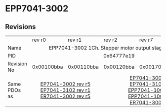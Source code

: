 # EPP7041-3002

## Revisions
<table>
<tr>
<td></td>
<td>rev r0</td>
<td>rev r1</td>
<td>rev r2</td>
<td>rev r7</td>
<td>rev r8</td>
</tr>
<tr>
<td>Name</td>
<td colspan=5 align="center">EPP7041-3002 1Ch. Stepper motor output stage (50V, 5A)</td>
</tr>
<tr>
<td>PID</td>
<td colspan=5 align="center">0x64777e19</td>
</tr>
<tr>
<td>Revision No</td>
<td>0x00100bba</td>
<td>0x00110bba</td>
<td>0x00120bba</td>
<td>0x00170bba</td>
<td>0x00180bba</td>
</tr>
<tr>
<td>Same PDOs as</td>
<td colspan=2 align="center"><a href="EP7041-3002.md">EP7041-3002 rev r5</a><br/><a href="EP7041-3102.md">EP7041-3102 rev r1</a><br/><a href="ER7041-3002.md">ER7041-3002 rev r5</a></td>
<td colspan=3 align="center"><a href="EP7041-3002.md">EP7041-3002 rev r6</a><br/><a href="EP7041-3102.md">EP7041-3102 rev r6</a><br/><a href="EPP7041-1002.md">EPP7041-1002 rev r7</a><br/><a href="EPP7041-1002.md">EPP7041-1002 rev r8</a><br/><a href="ER7041-3002.md">ER7041-3002 rev r6</a></td>
</tr>
</table>
